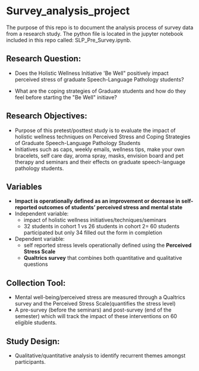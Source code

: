 # Survey_analysis_project

The purpose of this repo is to document the analysis process of survey data from a research study. The python file is located in the jupyter notebook included in this repo called: SLP_Pre_Survey.ipynb.



## Research Question:
- Does the Holistic Wellness Initiative 'Be Well" positively impact perceived stress of graduate Speech-Language Pathology students?

- What are the coping strategies of Graduate students and how do they feel before starting the "Be Well" initiave?

## Research Objectives:
- Purpose of this pretest/posttest study is to evaluate the impact of holistic wellness techniques on Perceived Stress and Coping Strategies of Graduate Speech-Language Pathology Students
- Initiatives such as caps, weekly emails, wellness tips, make your own bracelets, self care day, aroma spray, masks, envision board and pet therapy and seminars and their effects on graduate speech-language pathology students.

## Variables
- **Impact is operationally defined as an improvement or decrease in self-reported outcomes of students’ perceived stress and mental state**
- Independent variable:
  - impact of holistic wellness initiatives/techniques/seminars
  - 32 students in cohort 1 vs 26 students in cohort 2= 60 students participated but only 34 filled out the form in completion
- Dependent variable:
  - self reported stress levels operationally defined using the **Perceived Stress Scale**
  - **Qualtrics survey** that combines both quantitative and qualitative questions
    

## Collection Tool:
- Mental well-being/perceived stress are measured through a Qualtrics survey and the Perceived
Stress Scale(quantifies the stress level)
- A pre-survey (before the seminars) and post-survey (end of the semester) which will track the impact of these interventions on 60 eligible students.

## Study Design:
- Qualitative/quantitative analysis to identify recurrent themes amongst participants.



